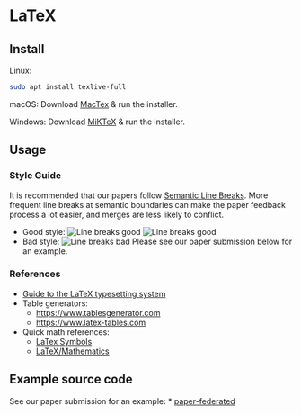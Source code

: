 # LaTeX

## Install

Linux:
```bash
sudo apt install texlive-full
```

macOS:
Download [MacTex](https://www.tug.org/mactex/) & run the installer.

Windows:
Download [MiKTeX](http://miktex.org/download) & run the installer.

## Usage

### Style Guide

It is recommended that our papers follow [Semantic Line Breaks](https://sembr.org).
More frequent line breaks at semantic boundaries
can make the paper feedback process a lot easier,
and merges are less likely to conflict.
* Good style:
    ![Line breaks good](assets/line_breaks_good.jpg?raw=true)
    ![Line breaks good](assets/line_breaks_good_2.jpg?raw=true)
* Bad style:
    ![Line breaks bad](assets/line_breaks_bad.jpg?raw=true)
Please see our paper submission below for an example.

### References

* [Guide to the LaTeX typesetting system](https://en.wikibooks.org/wiki/LaTeX)
* Table generators:
    * https://www.tablesgenerator.com
    * https://www.latex-tables.com
* Quick math references:
    * [LaTex Symbols](https://artofproblemsolving.com/wiki/index.php/LaTeX:Symbols)
    * [LaTeX/Mathematics](https://en.wikibooks.org/wiki/LaTeX/Mathematics)


## Example source code

See our paper submission for an example:
    * [paper-federated](https://www.github.com/money-shredder/paper-federated)
